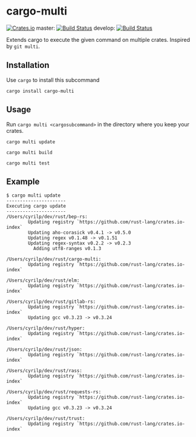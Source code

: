 # cargo-multi
[![Crates.io](https://img.shields.io/crates/v/cargo-multi.svg?style=plastic)](http://crates.io/crates/cargo-multi)
master: [![Build Status](https://img.shields.io/travis/imp/cargo-multi/master.svg?style=plastic)](https://travis-ci.org/imp/cargo-multi)
develop: [![Build Status](https://img.shields.io/travis/imp/cargo-multi/develop.svg?style=plastic)](https://travis-ci.org/imp/cargo-multi)

Extends cargo to execute the given command on multiple crates. Inspired by `git multi`.

## Installation
Use `cargo` to install this subcommand
```
cargo install cargo-multi
```

## Usage
Run `cargo multi <cargosubcommand>` in the directory where you keep your crates.
```
cargo multi update
```
```
cargo multi build
```
```
cargo multi test
```

## Example
```
$ cargo multi update
----------------------
Executing cargo update
----------------------
/Users/cyrilp/dev/rust/bep-rs:
        Updating registry `https://github.com/rust-lang/crates.io-index`
        Updating aho-corasick v0.4.1 -> v0.5.0
        Updating regex v0.1.48 -> v0.1.51
        Updating regex-syntax v0.2.2 -> v0.2.3
          Adding utf8-ranges v0.1.3

/Users/cyrilp/dev/rust/cargo-multi:
        Updating registry `https://github.com/rust-lang/crates.io-index`

/Users/cyrilp/dev/rust/elm:
        Updating registry `https://github.com/rust-lang/crates.io-index`

/Users/cyrilp/dev/rust/gitlab-rs:
        Updating registry `https://github.com/rust-lang/crates.io-index`
        Updating gcc v0.3.23 -> v0.3.24

/Users/cyrilp/dev/rust/hyper:
        Updating registry `https://github.com/rust-lang/crates.io-index`

/Users/cyrilp/dev/rust/json:
        Updating registry `https://github.com/rust-lang/crates.io-index`

/Users/cyrilp/dev/rust/rass:
        Updating registry `https://github.com/rust-lang/crates.io-index`

/Users/cyrilp/dev/rust/requests-rs:
        Updating registry `https://github.com/rust-lang/crates.io-index`
        Updating gcc v0.3.23 -> v0.3.24

/Users/cyrilp/dev/rust/trust:
        Updating registry `https://github.com/rust-lang/crates.io-index`
```

